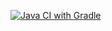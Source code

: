 [![Java CI with Gradle](https://github.com/Bobcrosby95/Selenide4/actions/workflows/grable.yml/badge.svg)](https://github.com/Bobcrosby95/Selenide4/actions/workflows/grable.yml)
